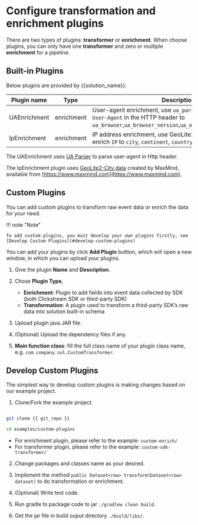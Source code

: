 # Configure transformation and enrichment plugins

There are two types of plugins: **transformer** or **enrichment**.  When choose plugins, you can only have one **transformer** and zero or multiple **enrichment** for a pipeline.

## Built-in Plugins

Below plugins are provided by {{solution_name}}.

| Plugin name | Type |  Description |
| --- | --- |  --- | 
| UAEnrichment | enrichment |User-agent enrichment, use `ua_parser` Java library to enrich `User-Agent` in the HTTP header to `ua_browser`,`ua_browser_version`,`ua_os`,`ua_os_version`,`ua_device` | 
| IpEnrichment | enrichment |IP address enrichment, use GeoLite2 data by MaxMind to enrich `IP` to `city`, `continent`, `country` | 

The UAEnrichment uses [UA Parser](https://mvnrepository.com/artifact/ua_parser/ua-parser) to parse user-agent in Http header.

The IpEnrichment plugin uses [GeoLite2-City data](https://cdn.jsdelivr.net/npm/geolite2-city@1.0.0/GeoLite2-City.mmdb.gz) created by MaxMind, available from [https://www.maxmind.com](https://www.maxmind.com).


## Custom Plugins

You can add custom plugins to transform raw event data or enrich the data for your need.

!!! note "Note"

    To add custom plugins, you must develop your own plugins firstly, see [Develop Custom Plugins](#develop-custom-plugins)


You can add your plugins by click **Add Plugin** buttion, which will open a new window, in which you can upload your plugins.

1. Give the plugin **Name** and **Description**.
2. Chose **Plugin Type**,
   - **Enrichment**: Plugin to add fields into event data collected by SDK (both Clickstream SDK or third-party SDK)
   - **Transformation**: A plugin used to transform a third-party SDK’s raw data into solution built-in schema

3. Upload plugin java JAR file.

4. (Optional) Upload the dependency files if any.

5. **Main function class**: fill the full class name of your plugin class name, e.g. `com.company.sol.CustomTransformer`.


## Develop Custom Plugins

The simplest way to develop custom plugins is making changes based on our example project.

1. Clone/Fork the example project.

```sh

git clone {{ git_repo }}

cd examples/custom-plugins

```

 - For enrichment plugin, please refer to the example: `custom-enrich/`
 - For transformer plugin, please refer to the example: `custom-sdk-transformer/`

2. Change packages and classes name as your desired.

3. Implement the method `public Dataset<row> transform(Dataset<row> dataset)` to do transformation or enrichment.

4. (Optional) Write test code.

5. Run gradle to package code to jar `./gradlew clean build`.

6. Get the jar file in build ouput directory `./build/libs/`.
